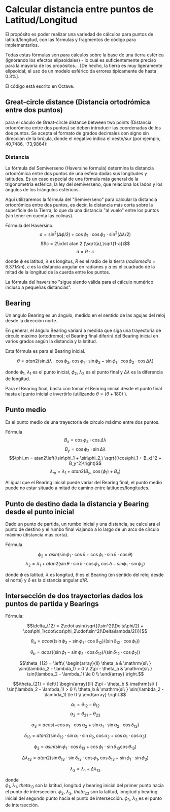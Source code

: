 # Calcular distancia entre puntos de Latitud/Longitud

El propósito es poder realizar una variedad de cálculos para puntos de latitud/longitud, con las fórmulas y fragmentos de código para implementarlos.

Todas estas fórmulas son para cálculos sobre la base de una tierra esférica (ignorando los efectos elipsoidales) - lo cual es suficientemente preciso para la mayoría de los propósitos... [De hecho, la tierra es muy ligeramente elipsoidal; el uso de un modelo esférico da errores típicamente de hasta 0.3%].

El código está escrito en Octave.



## **Great-circle distance (Distancia ortodrómica entre dos puntos)**
para el cáculo de Great-circle distance between two points (Distancia ortodrómica entre dos puntos) se deben introducir las coordenadas de los dos puntos.
Se acepta el formato de grados decimales con signo sin dirección de la brújula, donde el negativo indica el oeste/sur (por ejemplo, 40,7486, -73,9864):

### Distancia

La fórmula del Semiverseno (Haversine formula) determina la distancia ortodrómica entre dos puntos de una esfera dadas sus longitudes y latitudes. Es un caso especial de una fórmula más general de la trigonometría esférica, la ley del semiverseno, que relaciona los lados y los ángulos de los triángulos esféricos.


Aquí utilizaremos la fórmula del "Semiverseno" para calcular la distancia ortodrómica entre dos puntos, es decir, la distancia más corta sobre la superficie de la Tierra, lo que da una distancia "al vuelo" entre los puntos (sin tener en cuenta las colinas).

Fórmula del Haversino:
$$a = \sin^{2}(\Delta \phi/2) + \cos \phi_{1}\cdot \cos\phi_{2}\cdot\sin^2(\Delta\lambda/2)$$
$$c = 2\cdot atan 2 (\sqrt{a},\sqrt{1-a})$$
$$d = R\cdot c$$

donde $\phi$ es latitud, $\lambda$ es longitus, $R$ es el radio de la tierra ($radio medio = 6.371 Km$), $c$ es la distancia angular en radianes y $a$ es el cuadrado de la mitad de la longitud de la cuerda entre los puntos.

La fórmula del haversino "sigue siendo válida para el cálculo numérico incluso a pequeñas distancias".



## **Bearing**

Un angulo Bearing es un ángulo, medido en el sentido de las agujas del reloj desde la dirección norte.

En general, el ángulo Bearing variará a medida que siga una trayectoria de círculo máximo (ortodromo); el Bearing final diferirá del Bearing inicial en varios grados según la distancia y la latitud.

Esta fórmula es para el Bearing inicial.

$$ \theta = atan2(\sin\Delta\lambda\cdot\cos\phi_2,\ \cos\phi_1 \cdot \sin\phi_2 - \sin\phi_1 \cdot \cos\phi_2 \cdot \cos\Delta\lambda) $$

donde $\phi_1$, $\lambda_1$ es el punto inicial, $\phi_2$, $\lambda_2$ es el punto final y $\Delta\lambda$ es la diferencia de longitud.

Para el Bearing final, basta con tomar el Bearing inicial desde el punto final hasta el punto inicial e invertirlo (utilizando $\theta = (\theta+180)$ ).


## **Punto medio**

Es el punto medio de una trayectoria de círculo máximo entre dos puntos.

Fórmula
$$B_x = \cos\phi_2 \cdot \cos\Delta\lambda$$
$$B_y = \cos\phi_2 \cdot \sin\Delta\lambda$$
$$\phi_m = atan2\left(\sin\phi_1 + \sin\phi_2,\ \sqrt{(\cos\phi_1 + B_x)^2 + B_y^2}\right)$$
$$\lambda_m = \lambda_1 + atan2(B_y,\ \cos(\phi_1) + B_x )$$

Al igual que el Bearing inicial puede variar del Bearing final, el punto medio puede no estar situado a mitad de camino entre latitudes/longitudes.

## **Punto de destino dada la distancia y Bearing desde el punto inicial**

Dado un punto de partida, un rumbo inicial y una distancia, se calculará el punto de destino y el rumbo final viajando a lo largo de un arco de círculo máximo (distancia más corta).


Fórmula

$$\phi_2 = asin(\sin\phi_1\cdot \cos\delta + \cos\phi_1\cdot\sin\delta\cdot\cos\theta)$$
$$\lambda_2 = \lambda_1 + atan2(\sin\theta\cdot\sin\delta\cdot\cos\phi_1, \cos\delta - sin\phi_1\cdot\sin\phi_2 )$$

donde $\phi$ es latitud, $\lambda$ es longitud, $\theta$ es el Bearing (en sentido del reloj desde el norte) y  $\delta$ es la distancia angular $d/R$.

 ## **Intersección de dos trayectorias dados los puntos de partida y Bearings**

Fórmula:

$$\delta_{12} = 2\cdot asin(\sqrt{(\sin^2(\Delta\phi/2) + \cos\phi_1\cdot\cos\phi_2\cdot\sin^2(\Delta\lambda/2))})$$ 

$$\theta_a = acos((\sin\phi_2 - \sin\phi_1\cdot\cos\delta_{12}) / (\sin\delta_{12}\cdot\cos\phi_1))$$

$$\theta_b = acos((\sin\phi_1 - \sin\phi_2\cdot\cos\delta_{12}) / (\sin\delta_{12}\cdot\cos\phi_2))$$

$$\theta_{12} = \left\{
	       \begin{array}{ll}
		 \theta_a      & \mathrm{si\ } \sin(\lambda_2 - \lambda_1)  > 0 \\
		 2\pi - \theta_a & \mathrm{si\ } \sin(\lambda_2 - \lambda_1)  \le 0 \\
	       \end{array}
	     \right.$$

$$\theta_{21} = \left\{
	       \begin{array}{ll}
		 2\pi - \theta_b      & \mathrm{si\ } \sin(\lambda_2 - \lambda_1)  > 0 \\
		 \theta_b & \mathrm{si\ } \sin(\lambda_2 - \lambda_1)  \le 0 \\
	       \end{array}
	     \right.$$

$$\alpha_1 = \theta_{12} - \theta_{12}$$
$$\alpha_2 = \theta_{21} - \theta_{23}$$

$$\alpha_3 = acos(-\cos\alpha_1\cdot\cos\alpha_2 + \sin\alpha_1\cdot\sin\alpha_2\cdot\cos\delta_{12})$$

$$\delta_{13} = atan2(\sin\delta_{12}\cdot\sin\alpha_1\cdot\sin\alpha_2, \cos\alpha_2 + \cos\alpha_1\cdot\cos\alpha_3)$$

$$\phi_{3} = asin(\sin\phi_{1}\cdot\cos\delta_{13} + \cos\phi_1\cdot\sin\delta_{13}\cos\theta_{13})$$

$$\Delta\lambda_{13} = atan2(\sin\theta_{13}\cdot\sin\delta_{13}\cdot\cos\phi_1, \cos\delta_{13} - \sin\phi_1\cdot\sin\phi_3)$$

$$\lambda_3 = \lambda_1 + \Delta\lambda_{13}$$

donde  
$\phi_1$, $\lambda_1$, $theta_{13}$ son la latitud, longitud y bearing inicial del primer punto hacia el punto de intersección.
$\phi_2$, $\lambda_2$, $theta_{23}$ son la latitud, longitud y bearing inicial del segundo punto hacia el punto de intersección.
$\phi_3$, $\lambda_3$ es el punto de intersección.